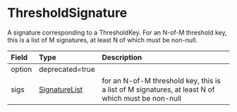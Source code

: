 # ThresholdSignature

A signature corresponding to a ThresholdKey. For an N-of-M threshold key, this is a list of M signatures, at least N of which must be non-null.

| Field | Type | Description |
| :--- | :--- | :--- |
| option | ​deprecated=true | ​ |
| sigs | ​[SignatureList](signature-list.md)​ | for an N-of-M threshold key, this is a list of M signatures, at least N of which must be non-null |



